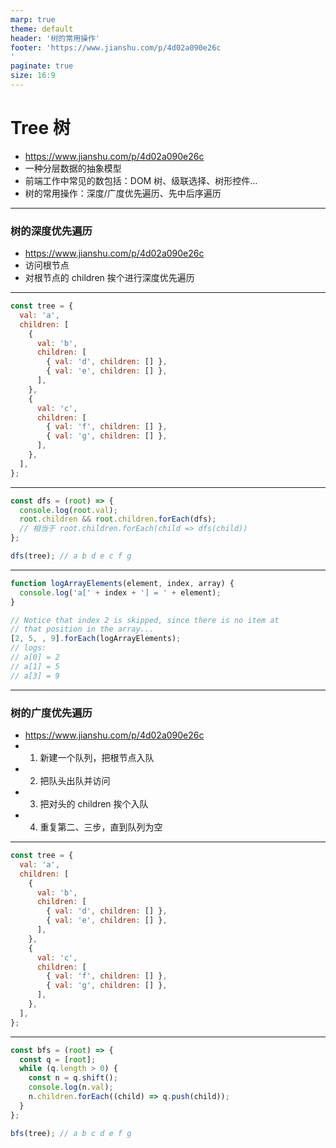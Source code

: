 ```yaml
---
marp: true
theme: default
header: '树的常用操作'
footer: 'https://www.jianshu.com/p/4d02a090e26c
'
paginate: true
size: 16:9
---
```


# Tree 树

- https://www.jianshu.com/p/4d02a090e26c
- 一种分层数据的抽象模型
- 前端工作中常见的数包括：DOM 树、级联选择、树形控件…
- 树的常用操作：深度/广度优先遍历、先中后序遍历

---

### 树的深度优先遍历

- https://www.jianshu.com/p/4d02a090e26c
- 访问根节点
- 对根节点的 children 挨个进行深度优先遍历

---

```js
const tree = {
  val: 'a',
  children: [
    {
      val: 'b',
      children: [
        { val: 'd', children: [] },
        { val: 'e', children: [] },
      ],
    },
    {
      val: 'c',
      children: [
        { val: 'f', children: [] },
        { val: 'g', children: [] },
      ],
    },
  ],
};
```

---

```js
const dfs = (root) => {
  console.log(root.val);
  root.children && root.children.forEach(dfs);
  // 相当于 root.children.forEach(child => dfs(child))
};

dfs(tree); // a b d e c f g
```

---

```js
function logArrayElements(element, index, array) {
  console.log('a[' + index + '] = ' + element);
}

// Notice that index 2 is skipped, since there is no item at
// that position in the array...
[2, 5, , 9].forEach(logArrayElements);
// logs:
// a[0] = 2
// a[1] = 5
// a[3] = 9
```

---

### 树的广度优先遍历

- https://www.jianshu.com/p/4d02a090e26c
- 1. 新建一个队列，把根节点入队
- 2. 把队头出队并访问
- 3. 把对头的 children 挨个入队
- 4. 重复第二、三步，直到队列为空

---

```js
const tree = {
  val: 'a',
  children: [
    {
      val: 'b',
      children: [
        { val: 'd', children: [] },
        { val: 'e', children: [] },
      ],
    },
    {
      val: 'c',
      children: [
        { val: 'f', children: [] },
        { val: 'g', children: [] },
      ],
    },
  ],
};
```

---

```js
const bfs = (root) => {
  const q = [root];
  while (q.length > 0) {
    const n = q.shift();
    console.log(n.val);
    n.children.forEach((child) => q.push(child));
  }
};

bfs(tree); // a b c d e f g
```
